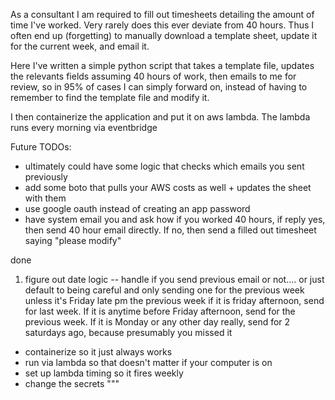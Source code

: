 As a consultant I am required to fill out timesheets detailing the amount of time I've worked. Very rarely does this ever deviate from 40 hours. Thus I often end up (forgetting) to manually download a template sheet, update it for the current week, and email it.

Here I've written a simple python script that takes a template file, updates the relevants fields assuming 40 hours of work, then emails to me for review, so in 95% of cases I can simply forward on, instead of having to remember to find the template file and modify it.

I then containerize the application and put it on aws lambda. The lambda runs every morning via eventbridge

Future TODOs:
* ultimately could have some logic that checks which emails you sent previously
* add some boto that pulls your AWS costs as well + updates the sheet with them
* use google oauth instead of creating an app password
* have system email you and ask how if you worked 40 hours, if reply yes, then send 40 hour email directly. If no, then send a filled out timesheet saying "please modify"

done
1) figure out date logic -- handle if you send previous email or not.... or just default to being careful and only sending one for the previous week unless it's Friday late pm the previous week
    if it is friday afternoon, send for last week. If it is anytime before Friday afternoon, send for the previous week. If it is Monday or any other day really, send for 2 saturdays ago, because presumably you missed it
* containerize so it just always works
* run via lambda so that doesn't matter if your computer is on
* set up lambda timing so it fires weekly
* change the secrets
"""

